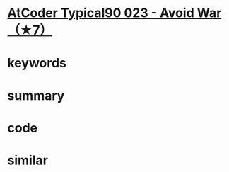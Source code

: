 # [AtCoder Typical90 023 - Avoid War（★7）](https://atcoder.jp/contests/typical90/tasks/typical90_w)


# keywords 


# summary 


# code 


# similar 
